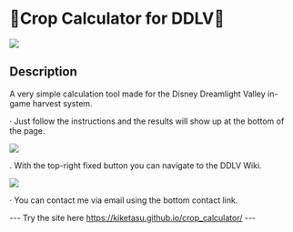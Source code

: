 # 🌱Crop Calculator for DDLV🌱

![](https://i.ibb.co/qgmGRZn/img1.png) <br>

## Description

A very simple calculation tool made for the Disney Dreamlight Valley in-game harvest system.

· Just follow the instructions and the results will show up at the bottom of the page. <br>

![](https://i.ibb.co/N6CDJdT/img2.png)

. With the top-right fixed button you can navigate to the DDLV Wiki. <br>

![](https://i.ibb.co/3mjsvtb/wiki.png)

· You can contact me via email using the bottom contact link.

---  Try the site here  https://kiketasu.github.io/crop_calculator/  ---








